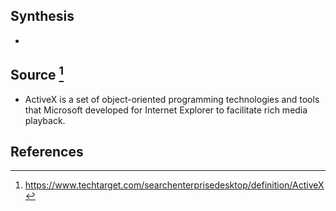 ## Synthesis
- 
## Source [^1]
- ActiveX is a set of object-oriented programming technologies and tools that Microsoft developed for Internet Explorer to facilitate rich media playback.
## References

[^1]: https://www.techtarget.com/searchenterprisedesktop/definition/ActiveX